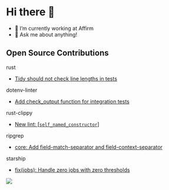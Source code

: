 # Hi there 👋

- 🔭 I’m currently working at Affirm
- 💬 Ask me about anything!

[comment]: <> (open-source-contributions start)
## Open Source Contributions
rust
- [Tidy should not check line lengths in tests](https://github.com/rust-lang/rust/pull/77675)

dotenv-linter
- [Add check_output function for integration tests](https://github.com/dotenv-linter/dotenv-linter/pull/305)

rust-clippy
- [New lint: [`self_named_constructor`]](https://github.com/rust-lang/rust-clippy/pull/7403)

ripgrep
- [core: Add field-match-separator and field-context-separator](https://github.com/BurntSushi/ripgrep/pull/1871)

starship
- [fix(jobs): Handle zero jobs with zero thresholds](https://github.com/starship/starship/pull/2613)

[comment]: <> (open-source-contributions end)

![](https://hit.yhype.me/github/profile?user_id=14958041)
